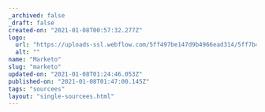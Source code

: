 ```yaml
---
_archived: false
_draft: false
created-on: "2021-01-08T00:57:32.277Z"
logo:
  url: "https://uploads-ssl.webflow.com/5ff497be147d9b4966ead314/5ff7b45cb70824d3b0cfc9bd_endpoints_0103_Marketo.jpg"
  alt: ""
name: "Marketo"
slug: "marketo"
updated-on: "2021-01-08T01:24:46.053Z"
published-on: "2021-01-08T01:47:00.145Z"
tags: "sourcees"
layout: "single-sourcees.html"
---
```



